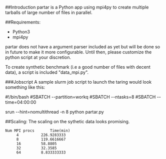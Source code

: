 ##Introduction
partar is a Python app using mpi4py to create multiple tarballs of large number of files in parallel.

##Requirements:
- Python3
- mpi4py

partar does not have a argument parser included as yet but will be done so in future to make it more configurable. 
Until then, please customize the python script at your discretion.



To create synthetic benchmark (i.e a good number of files with decent data), a script is included "data_mpi.py".

###Jobscript
A sample slurm job script to launch the taring would look something like this:


#!/bin/bash 
#SBATCH --partition=workq
#SBATCH --ntasks=8
#SBATCH --time=04:00:00


srun --hint=nomultithread -n 8 python partar.py


##Scaling:
The scaling on the sythetic data looks promising.

	Num MPI procs		Time(min)
	     4			226.9283333
	     8			119.6616667
	     16			58.8805
	     32			32.3585
	     64			8.833333333


